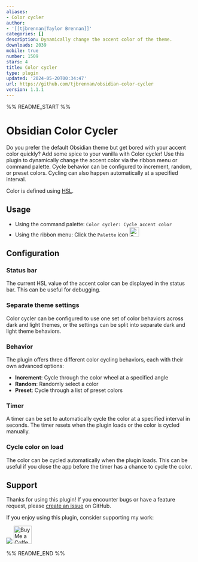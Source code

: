 ```yaml
---
aliases:
- Color cycler
author:
- '[[tjbrennan|Taylor Brennan]]'
categories: []
description: Dynamically change the accent color of the theme.
downloads: 2039
mobile: true
number: 1509
stars: 4
title: Color cycler
type: plugin
updated: '2024-05-20T00:34:47'
url: https://github.com/tjbrennan/obsidian-color-cycler
version: 1.1.1
---
```


%% README_START %%

# Obsidian Color Cycler

Do you prefer the default Obsidian theme but get bored with your accent color quickly? Add some spice to your vanilla with Color cycler!
Use this plugin to dynamically change the accent color via the ribbon menu or command palette.
Cycle behavior can be configured to increment, random, or preset colors. Cycling can also happen automatically at a specified interval.

Color is defined using [HSL](https://developer.mozilla.org/en-US/docs/Web/CSS/color_value/hsl).

## Usage

- Using the command palette: `Color cycler: Cycle accent color`
- Using the ribbon menu: Click the `Palette` icon <img width="25" alt="Screenshot 2024-02-28 at 13 01 42" src="https://github.com/tjbrennan/obsidian-color-cycler/assets/2440702/2d66679a-877e-4205-a234-33acc64e1fe0">

## Configuration

### Status bar

The current HSL value of the accent color can be displayed in the status bar. This can be useful for debugging.

### Separate theme settings

Color cycler can be configured to use one set of color behaviors across dark and light themes, or the settings can be split into separate dark and light theme behaviors.

### Behavior

The plugin offers three different color cycling behaviors, each with their own advanced options:

- **Increment**: Cycle through the color wheel at a specified angle
- **Random**: Randomly select a color
- **Preset**: Cycle through a list of preset colors

### Timer

A timer can be set to automatically cycle the color at a specified interval in seconds. The timer resets when the plugin loads or the color is cycled manually.

### Cycle color on load

The color can be cycled automatically when the plugin loads. This can be useful if you close the app before the timer has a chance to cycle the color.

## Support

Thanks for using this plugin! If you encounter bugs or have a feature request, please [create an issue](https://github.com/tjbrennan/obsidian-color-cycler/issues) on GitHub.

If you enjoy using this plugin, consider supporting my work:

<a href="https://www.buymeacoffee.com/tjbrennan"><img src="https://img.buymeacoffee.com/button-api/?text=Buy me a coffee&emoji=☕&slug=tjbrennan&button_colour=5F7FFF&font_colour=ffffff&font_family=Lato&outline_colour=000000&coffee_colour=FFDD00" /></a>
<a href='https://ko-fi.com/P5P2UVA8M' target='_blank'><img height='48' style='border:0px;height:48px;' src='https://storage.ko-fi.com/cdn/kofi3.png?v=3' border='0' alt='Buy Me a Coffee at ko-fi.com' /></a>


%% README_END %%